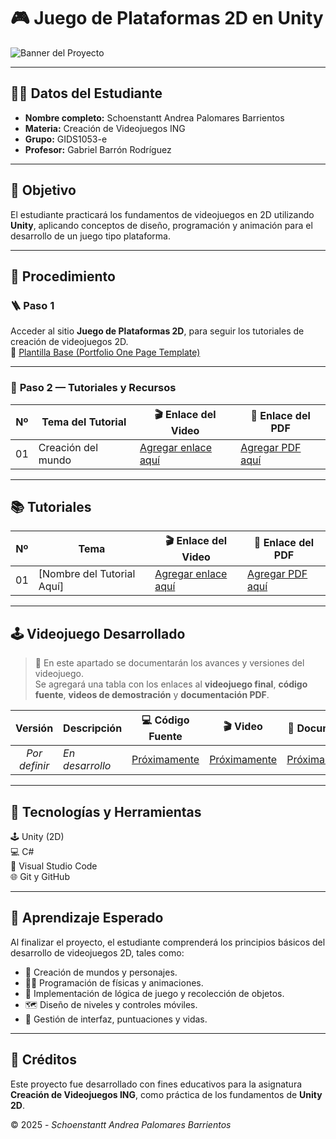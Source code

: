 

# 🎮 **Juego de Plataformas 2D en Unity**
![Banner del Proyecto](https://upload.wikimedia.org/wikipedia/commons/c/c4/Unity_2021.svg)
<!-- Puedes reemplazar esta imagen por un banner personalizado o una captura del juego -->
---

## 👩‍🎓 **Datos del Estudiante**
- **Nombre completo:** Schoenstantt Andrea Palomares Barrientos  
- **Materia:** Creación de Videojuegos ING  
- **Grupo:** GIDS1053-e  
- **Profesor:** Gabriel Barrón Rodríguez  

---

## 🎯 **Objetivo**
El estudiante practicará los fundamentos de videojuegos en 2D utilizando **Unity**, aplicando conceptos de diseño, programación y animación para el desarrollo de un juego tipo plataforma.

---

## 🧭 **Procedimiento**

### 🪜 **Paso 1**
Acceder al sitio **Juego de Plataformas 2D**, para seguir los tutoriales de creación de videojuegos 2D.  
🔗 [Plantilla Base (Portfolio One Page Template)](https://github.com/website-templates/portfolio_one-page-template.git)

---

### 🎥 **Paso 2 — Tutoriales y Recursos**

| Nº | Tema del Tutorial | 🎬 Enlace del Video | 📘 Enlace del PDF |
|:--:|--------------------|--------------------|------------------|
| 01 | Creación del mundo | [Agregar enlace aquí](#) | [Agregar PDF aquí](#) |


---

## 📚 **Tutoriales**

| Nº | Tema | 🎬 Enlace del Video | 📘 Enlace del PDF |
|:--:|------|--------------------|------------------|
| 01 | [Nombre del Tutorial Aquí] | [Agregar enlace aquí](#) | [Agregar PDF aquí](#) |


---

## 🕹️ **Videojuego Desarrollado**
> 🔹 En este apartado se documentarán los avances y versiones del videojuego.  
> Se agregará una tabla con los enlaces al **videojuego final**, **código fuente**, **videos de demostración** y **documentación PDF**.

| Versión | Descripción | 💻 Código Fuente | 🎬 Video | 📘 Documento |
|:--------:|--------------|----------------|-----------|--------------|
| _Por definir_ | _En desarrollo_ | [Próximamente](#) | [Próximamente](#) | [Próximamente](#) |

---

## 🧩 **Tecnologías y Herramientas**
🕹️ Unity (2D)  
💻 C#  
🧠 Visual Studio Code  
🌐 Git y GitHub  

---

## 🧠 **Aprendizaje Esperado**
Al finalizar el proyecto, el estudiante comprenderá los principios básicos del desarrollo de videojuegos 2D, tales como:

- 🎨 Creación de mundos y personajes.  
- 🧍‍♂️ Programación de físicas y animaciones.  
- 🍎 Implementación de lógica de juego y recolección de objetos.  
- 🗺️ Diseño de niveles y controles móviles.  
- 🧮 Gestión de interfaz, puntuaciones y vidas.  

---

## 🏁 **Créditos**
Este proyecto fue desarrollado con fines educativos para la asignatura **Creación de Videojuegos ING**, como práctica de los fundamentos de **Unity 2D**.  

© 2025 - *Schoenstantt Andrea Palomares Barrientos*
